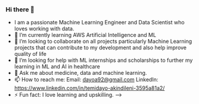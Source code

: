### Hi there 👋


- I am a passionate Machine Learning Engineer and Data Scientist who loves working with data.
- 🌱 I’m currently learning AWS Artificial Intelligence and ML
- 👯 I’m looking to collaborate on all projects particularly Machine Learning projects that can contribute to my development and also help improve quality of life
- 🤔 I’m looking for help with ML internships and scholarships to further my learning in ML and AI in healthcare
- 💬 Ask me about medicine, data and machine learning.
- 📫 How to reach me: Email: dayoa92@gmail.com
                      LinkedIn: https://www.linkedin.com/in/temidayo-akindileni-3595a81a2/
- ⚡ Fun fact: I love learning and upskilling.
-->
